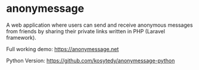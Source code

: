 # anonymessage
A web application where users can send and receive anonymous messages from friends by sharing their private links written in PHP (Laravel framework).

Full working demo: https://anonymessage.net

Python Version: https://github.com/kosytedy/anonymessage-python
